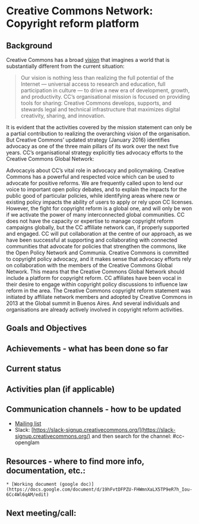 # Creative Commons Network: Copyright reform platform

## Background
Creative Commons has a broad [vision](https://creativecommons.org/about/mission-and-vision/) that imagines a world that is substantially different from the current situation:
>Our vision is nothing less than realizing the full potential of the Internet — universal access to research and education, full participation in culture — to drive a new era of development, growth, and productivity.
CC’s organisational mission is focused on providing tools for sharing: 
Creative Commons develops, supports, and stewards legal and technical infrastructure that maximizes digital creativity, sharing, and innovation.

It is evident that the activities covered by the mission statement can only be a partial contribution to realizing the overarching vision of the organisation. But Creative Commons’ updated strategy (January 2016) identifies advocacy as one of the three main pillars of its work over the next five years. CC’s organisational strategy explicitly ties advocacy efforts to the Creative Commons Global Network: 

Advocacy​is about CC’s vital role in advocacy and policymaking. Creative Commons has a powerful and respected voice which can be used to advocate for positive reforms. We are frequently called upon to lend our voice to important open policy debates, and to explain the impacts for the public good of particular policies, while identifying areas where new or existing policy impacts the ability of users to apply or rely upon CC licenses. However, the fight for copyright reform is a global one, and will only be won if we activate the power of many interconnected global communities. CC does not have the capacity or expertise to manage copyright reform campaigns globally, but the CC affiliate network can, if properly supported and engaged. CC will put collaboration at the centre of our approach, as we have been successful at supporting and collaborating with connected communities that advocate for policies that strengthen the commons, like the Open Policy Network and Communia.
Creative Commons is committed to copyright policy advocacy, and it makes sense that advocacy efforts rely on collaboration with the members of the Creative Commons Global Network. 
This means that the Creative Commons Global Network should include a platform for copyright reform. CC affiliates have been vocal in their desire to engage within copyright policy discussions to influence law reform in the area. The Creative Commons copyright reform statement was initiated by affiliate network members and adopted by Creative Commons in 2013 at the Global summit in Buenos Aires. And several individuals and organisations are already actively involved in copyright reform activities. 

## Goals and Objectives 

## Achievements - what has been done so far

## Current status

## Activities plan (if applicable)

## Communication channels - how to be updated

* [Mailing list](https://creativecommons.email/mailman/listinfo/openglam)
* Slack: [https://slack-signup.creativecommons.org/](https://slack-signup.creativecommons.org/) and then search for the channel: #cc-openglam
## Resources - where to find more info, documentation, etc.:
	
	* [Working document (google doc)](https://docs.google.com/document/d/19hFvtDFPZU-FHWmnXaLX5TP9eR7h_Iou-6Cc4Wl6qAM/edit)

## Next meeting/call:
